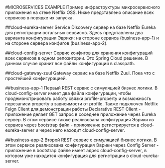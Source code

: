 #MICROSERVICES EXAMPLE
Пример инфраструктуры микросервисного приложения на стеке Netflix OSS.
Ниже представлено описание всех сервисов в порядке их запуска.

##cloud-eureka-server
Service Discovery сервер на базе Netflix Eureka для регистрации остальных сервисов.
Здесь представлены два варианта конфигурации Эврики: на стороне сервиса (business-app-1) и на стороне сервера конфигов (business-app-2).

##cloud-config-server
Сервис конфигов для хранения конфигураций всех сервисов в одном репозитории.
Это Spring Cloud решение.
В данном случае хранит все файлы конфигураций в classpath.

##cloud-gateway-zuul
Gateway сервис на базе Netflix Zuul.
Пока что с простейшей конфигурацией.

##business-app-1
Первый REST сервис с симуляцией бизнес логики.
В cloud-config-server имеет два файла конфигурации, чтобы продемонстрировать работу связки profile-property и возможность перезаписи property в зависимости от profile.
Также подключен Netflix Feign Client для демонстрации работы Declarative REST Client - приложение делает GET запрос в соседнее приложение через Eureka сервер.
В этом сервисе также реализована конфигурация Эврики из сервиса через bootstrap файл - приложение регистрируется в cloud-eureka-server и через него находит cloud-config-server.

##business-app-2
Второй REST сервис с симуляцией бизнес логики.
В этом сервисе реализована конфигурация Эврики через Config Server - приложение в bootstrap файле имеет адрес cloud-config-server, в котором уже находится конфигурация для регистрации в cloud-eureka-server.
